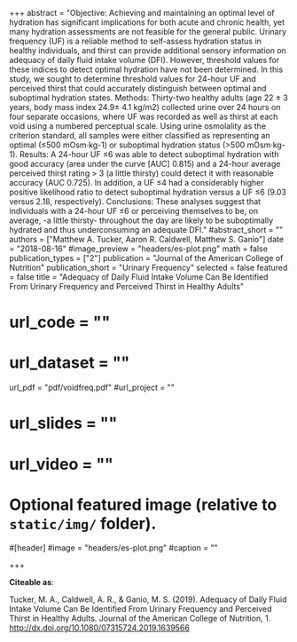 +++
abstract = "Objective: Achieving and maintaining an optimal level of hydration has significant implications for both acute and chronic health, yet many hydration assessments are not feasible for the general public. Urinary frequency (UF) is a reliable method to self-assess hydration status in healthy individuals, and thirst can provide additional sensory information on adequacy of daily fluid intake volume (DFI). However, threshold values for these indices to detect optimal hydration have not been determined. In this study, we sought to determine threshold values for 24-hour UF and perceived thirst that could accurately distinguish between optimal and suboptimal hydration states. Methods: Thirty-two healthy adults (age 22 ± 3 years, body mass index 24.9± 4.1 kg/m2) collected urine over 24 hours on four separate occasions, where UF was recorded as well as thirst at each void using a numbered perceptual scale. Using urine osmolality as the criterion standard, all samples were either classified as representing an optimal (≤500 mOsm·kg-1) or suboptimal hydration status (>500 mOsm·kg-1). Results: A 24-hour UF ≤6 was able to detect suboptimal hydration with good accuracy (area under the curve [AUC] 0.815) and a 24-hour average perceived thirst rating > 3 (a little thirsty) could detect it with reasonable accuracy (AUC 0.725). In addition, a UF ≤4 had a considerably higher positive likelihood ratio to detect suboptimal hydration versus a UF ≤6 (9.03 versus 2.18, respectively). Conclusions: These analyses suggest that individuals with a 24-hour UF ≤6 or perceiving themselves to be, on average, -a little thirsty- throughout the day are likely to be suboptimally hydrated and thus underconsuming an adequate DFI."
#abstract_short = ""
authors = ["Matthew A. Tucker, Aaron R. Caldwell, Matthew S. Ganio"]
date = "2018-08-16"
#image_preview = "headers/es-plot.png"
math = false
publication_types = ["2"]
publication = "Journal of the American College of Nutrition"
publication_short = "Urinary Frequency"
selected = false
featured = false
title = "Adequacy of Daily Fluid Intake Volume Can Be Identified From Urinary Frequency and Perceived Thirst in Healthy Adults"
# url_code = ""
# url_dataset = ""
url_pdf = "pdf/voidfreq.pdf"
#url_project = ""
# url_slides = ""
# url_video = ""



# Optional featured image (relative to `static/img/` folder).
#[header]
#image = "headers/es-plot.png"
#caption = ""

+++

**Citeable as**:

Tucker, M. A., Caldwell, A. R., & Ganio, M. S. (2019). Adequacy of Daily Fluid Intake Volume Can Be Identified From Urinary Frequency and Perceived Thirst in Healthy Adults. Journal of the American College of Nutrition, 1. http://dx.doi.org/10.1080/07315724.2019.1639566

